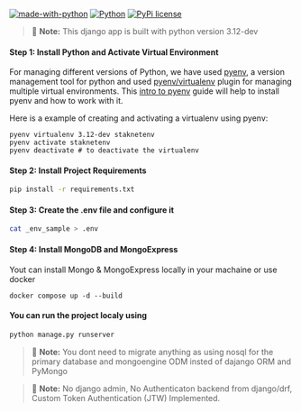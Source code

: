 [![made-with-python](https://img.shields.io/badge/Made%20with-Python-1f425f.svg)](https://www.python.org/)
[![Python](https://img.shields.io/pypi/pyversions/shurjopay-plugin)](https://badge.fury.io/py/shurjopay-plugin)
[![PyPi license](https://badgen.net/pypi/license/pip/)](https://pypi.com/project/pip/)
> :notebook: **Note:** This django app is built with python version 3.12-dev
#### Step 1: Install Python and Activate Virtual Environment

For managing different versions of Python, we have used [pyenv](https://github.com/pyenv/pyenv-installer), a version management tool for python and used [pyenv/virtualenv](https://github.com/pyenv/pyenv-virtualenv) plugin for managing multiple virtual environments. This [intro to pyenv](https://realpython.com/intro-to-pyenv/) guide will help to install pyenv and how to work with it.

Here is a example of creating and activating a virtualenv using pyenv:

```
pyenv virtualenv 3.12-dev staknetenv
pyenv activate staknetenv
pyenv deactivate # to deactivate the virtualenv
```

#### Step 2: Install Project Requirements

```bash
pip install -r requirements.txt
```
#### Step 3: Create the .env file and configure it

```bash
cat _env_sample > .env
```


#### Step 4: Install MongoDB and MongoExpress

Yout can install Mongo & MongoExpress locally in your machaine or use docker 

```
docker compose up -d --build
```
#### You can run the project localy using

```bash
python manage.py runserver
```

> :notebook: **Note:** You dont need to migrate anything as using nosql for the primary database and mongoengine ODM insted of dajango ORM and PyMongo 

> :notebook: **Note:** No django admin, No Authenticaton backend from django/drf, Custom Token Authentication (JTW) Implemented.